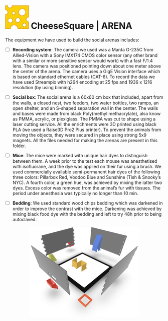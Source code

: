 # ![](https://github.com/AnonyMouseNeuro/CheeseSquare/raw/master/images/cheese.png) CheeseSquare | ARENA

The equipment we have used to build the social arenas includes:

- [ ] **Recording system**: The camera we used was a Manta G-235C from Allied-Vision with a Sony IMX174 CMOS color sensor (any other brand with a similar or more sensitive sensor would work) with a fast F/1.4 lens. The camera was positioned pointing down about one meter above the center of the arena. The camera uses a GigE Vision interface which is based on standard ethernet cables (CAT-6). To record the data we have used Streampix with h264 encoding at 25 fps and 1936 x 1216 resolution (by using binning).
- [ ] **Social box**: The social arena is a 60x60 cm box that included, apart from the walls, a closed nest, two feeders, two water bottles, two ramps, an open shelter, and an S-shaped separation wall in the center. The walls and bases were made from black Poly(methyl methacrylate), also know as PMMA, acrylic, or plexiglass. The PMMA was cut to shape using a laser cutting service. All the enrichments were 3D printed using black PLA (we used a Raise3D Pro2 Plus printer). To prevent the animals from moving the objects, they were secured in place using strong 5x9 magnets.  All the files needed for making the arenas are present in this folder. 
- [ ] **Mice**: The mice were marked with unique hair dyes to distinguish between them. A week prior to the test each mouse was anesthetised with isofluorane, and the dye was applied on their fur using a brush. We used commercially available semi-permanent hair dyes of the following three colors: Pillarbox Red, Voodoo Blue and Sunshine (Tish & Snooky’s NYC). A fourth color, a green hue, was achieved by mixing the latter two dyes. Excess color was removed from the animal’s fur with tissues. The period under anesthesia was typically no longer than 10 min.
- [ ] **Bedding**: We used standard wood chips bedding which was darkened in order to improve the contrast with the mice. Darkening was achieved by mixing black food dye with the bedding and left to try 48h prior to being autoclaved.



<center>
  <img src="https://github.com/AnonyMouseNeuro/CheeseSquare/raw/master/images/arena.png" alt="drawing" width="70%"/>
</center>


